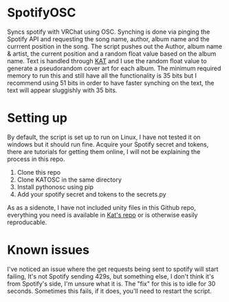 # SpotifyOSC
Syncs spotify with VRChat using OSC.
Synching is done via pinging the Spotify API and requesting the song name, author, album name and the currrent position in the song.
The script pushes out the Author, album name & artist, the current position and a random float value based on the album name. 
Text is handled through [KAT](https://github.com/killfrenzy96/KatOscApp "KAT's Github page") and I use the random float value to generate a pseudorandom cover art for each album. 
The minimum required memory to run this and still have all the functionality is 35 bits but I recommend using 51 bits in order to have faster synching on the text, the text will appear sluggishly with 35 bits.

# Setting up
By default, the script is set up to run on Linux, I have not tested it on windows but it should run fine.
Acquire your Spotify secret and tokens, there are tutorials for getting them online, I will not be explaining the process in this repo.
1. Clone this repo
2. Clone KATOSC in the same directory
3. Install pythonosc using pip
4. Add your spotify secret and tokens to the secrets.py

As as a sidenote, I have not included unity files in this Github repo, everything you need is available in [Kat's repo](https://github.com/killfrenzy96/KatOscApp "KAT's Github page") or is otherwise easily reproducable. 

# Known issues
I've noticed an issue where the get requests being sent to spotify will start failing, It's not Spotify sending 429s, but something else, I don't think it's from Spotify's side, I'm unsure what it is. The "fix" for this is to idle for 30 seconds. Sometimes this fails, if it does, you'll need to restart the script. 
